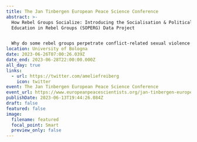 ```yaml
---
title: The Jan Tinbergen European Peace Science Conference
abstract: >-
  How Rebel Groups Socialize: Introducing the Socialisation & Political
  Education in Rebel Groups (SOPERG) Data Project


  Why do some rebel groups perpetrate conflict-related sexual violence (CRSV) while others do not? Research has shown that rebel socialization can be facilitated through the perpetration of CRSV. I argue that political education as a socialization practice can be used to predict a group's likelihood of engaging in CRSV. However, this aspect of political education has not been extensively studied from a cross-national perspective because of the lack of comparable data on political education as a socialization practice among armed actors. To address this gap, the Socialization and Political Education in Rebel Groups (SOPERG) Data Project, which provides information on the efforts of political education within African rebel groups in intrastate conflicts (1989-2019), as included in the SVAC Dataset. This research note introduces new information on political education as a socialization practice, helping scholars reconsider and explore various conditions that lead to or prevent rebel violence before, during, and after civil wars. The study also highlights interesting variations in rebel behavior based on socialization patterns, and demonstrates the implications of these behaviors for CRSV. Ultimately, SOPERG data contribute to a better understanding of the internal processes of rebel groups and can predicting when CRSV is likely to occur.
location: University of Bologna
date: 2023-06-26T07:00:26.039Z
date_end: 2023-06-28T22:00:00.000Z
all_day: true
links:
  - url: https://twitter.com/ameliefreiberg
    icon: twitter
event: The Jan Tinbergen European Peace Science Conference
event_url: https://www.europeanpeacescientists.org/jan-tinbergen-european-peace-science-conference/
publishDate: 2023-06-13T19:44:26.084Z
draft: false
featured: false
image:
  filename: featured
  focal_point: Smart
  preview_only: false
---
```

